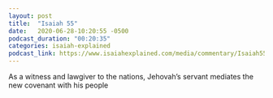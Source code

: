 ```yaml
---
layout: post
title:  "Isaiah 55"
date:   2020-06-28-10:20:55 -0500
podcast_duration: "00:20:35"
categories: isaiah-explained
podcast_link: https://www.isaiahexplained.com/media/commentary/Isaiah55.mp3
---
```

As a witness and lawgiver to the nations, Jehovah’s servant mediates the new covenant with his people
